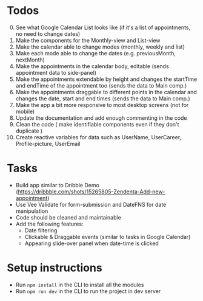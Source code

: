 # Todos
0. See what Google Calendar List looks like (if it's a list of appointments, no need to change dates)
1. Make the components for the Monthly-view and List-view
2. Make the calendar able to change modes (monthly, weekly and list)
3. Make each mode able to change the dates (e.g. previousMonth, nextMonth)
4. Make the appointments in the calendar body, editable (sends appointment data to side-panel)
5. Make the appointments extendable by height and changes the startTime and endTime of the appointment too (sends the data to Main comp.)
6. Make the appointments draggable to different points in the calendar and changes the date, start and end times (sends the data to Main comp.)
7. Make the app a bit more responsive to most desktop screens (not for mobile)
8. Update the documentation and add enough commenting in the code
9. Clean the code ( make identifiable components even if they don't duplicate )
10. Create reactive variables for data such as UserName, UserCareer, Profile-picture, UserEmail

# Tasks
- Build app similar to Dribble Demo (https://dribbble.com/shots/15265805-Zendenta-Add-new-appointment)
- Use Vee Validate for form-submission and DateFNS for date manipulation
- Code should be cleaned and maintainable
- Add the following features:
   - Date filtering
   - Clickable & Draggable events (similar to tasks in Google Calendar)
   - Appearing slide-over panel when date-time is clicked

# Setup instructions
- Run <code>npm install</code> in the CLI to install all the modules
- Run <code>npm run dev</code> in the CLI to run the project in dev server